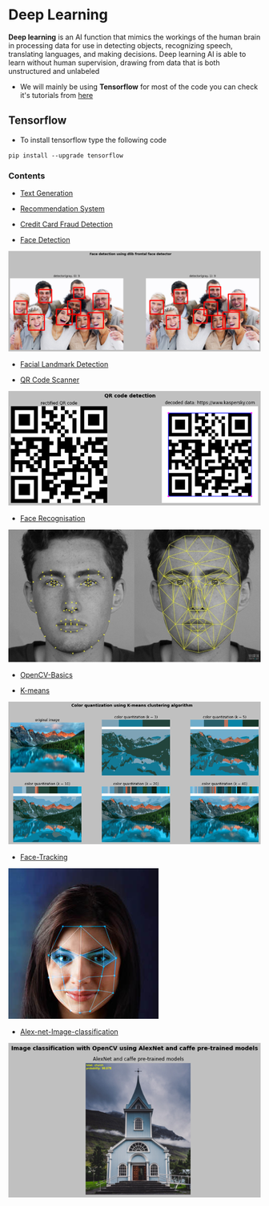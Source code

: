 # Deep Learning
**Deep learning** is an AI function that mimics the workings of the human brain in processing data for use in detecting objects, recognizing speech, translating languages, and making decisions. Deep learning AI is able to learn without human supervision, drawing from data that is both unstructured and unlabeled


* We will mainly be using **Tensorflow** for most of the code you can check it's tutorials from [here](https://www.tensorflow.org/tutorials)


## Tensorflow

* To install tensorflow type the following code

```
pip install --upgrade tensorflow
```

### Contents


* [Text Generation](https://github.com/Pavankunchala/Deep-Learning/tree/master/Text-Generation)

* [Recommendation System](https://github.com/Pavankunchala/Deep-Learning/tree/master/Recommendation%20System)

* [Credit Card Fraud Detection](https://github.com/Pavankunchala/Deep-Learning/tree/master/Credit%20Card%20Fraud%20Detection)

* [Face Detection](https://github.com/Pavankunchala/Deep-Learning/tree/master/Face-Detection-All%20Models)

 ![Face-Detection-img](https://github.com/Pavankunchala/Deep-Learning/blob/master/Face-Detection-All%20Models/Face_detection_dlib/dlib_soln.png)
 
* [Facial Landmark Detection](https://github.com/Pavankunchala/Deep-Learning/tree/master/Facial_landmarks)

* [QR Code Scanner](https://github.com/Pavankunchala/Deep-Learning/tree/master/QR_Code_Detection)

![QR-code-img](https://github.com/Pavankunchala/Deep-Learning/blob/master/QR_Code_Detection/qr_solution.png)

* [Face Recognisation](https://github.com/Pavankunchala/Deep-Learning/tree/master/Face-Recognisation)

![Face-Recog-img](https://github.com/Pavankunchala/Deep-Learning/blob/master/Face-Recognisation/img.jpg)

* [OpenCV-Basics](https://github.com/Pavankunchala/Deep-Learning/tree/master/Open-CV_Basics)

* [K-means](https://github.com/Pavankunchala/Deep-Learning/tree/master/K-means)

![color_quantization_k](https://github.com/Pavankunchala/Deep-Learning/blob/master/K-means/solution_color_quantization.png)

* [Face-Tracking](https://github.com/Pavankunchala/Deep-Learning/tree/master/Face-Tracking)

![face-tracking](https://github.com/Pavankunchala/Deep-Learning/blob/master/Face-Tracking/FaceTracking.jpg)

* [Alex-net-Image-classification](https://github.com/Pavankunchala/Deep-Learning/tree/master/Alexnet-OpenCV)

![alex-net](https://github.com/Pavankunchala/Deep-Learning/blob/master/Alexnet-OpenCV/alexnet_soln.png)










